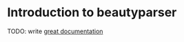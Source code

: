 # Introduction to beautyparser

TODO: write [great documentation](http://jacobian.org/writing/what-to-write/)
